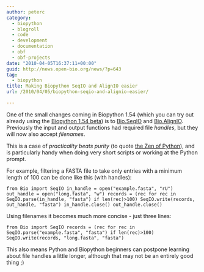```yaml
---
author: peterc
category:
  - biopython
  - blogroll
  - code
  - development
  - documentation
  - obf
  - obf-projects
date: "2010-04-05T16:37:11+00:00"
guid: http://news.open-bio.org/news/?p=643
tag:
  - biopython
title: Making Biopython SeqIO and AlignIO easier
url: /2010/04/05/biopython-seqio-and-alignio-easier/

---
```

One of the small changes coming in Biopython 1.54 (which you can try out already using the [Biopython 1.54 beta](http://news.open-bio.org/news/2010/04/biopython-1-54-beta-released/)) is to [Bio.SeqIO](http://www.biopython.org/wiki/SeqIO) and [Bio.AlignIO](http://www.biopython.org/wiki/AlignIO). Previously the input and output functions had required file _handles_, but they will now also accept _filenames_.

This is a case of _practicality beats purity_ (to quote [the Zen of Python](http://www.python.org/dev/peps/pep-0020/)), and is particularly handy when doing very short scripts or working at the Python prompt.

For example, filtering a FASTA file to take only entries with a minimum length of 100 can be done like this (with handles):

`from Bio import SeqIO
in_handle = open("example.fasta", "rU")
out_handle = open("long.fasta", "w")
records = (rec for rec in SeqIO.parse(in_handle, "fasta") if len(rec)>100)
SeqIO.write(records, out_handle, "fasta")
in_handle.close()
out_handle.close()`

Using filenames it becomes much more concise - just three lines:

`from Bio import SeqIO
records = (rec for rec in SeqIO.parse("example.fasta", "fasta") if len(rec)>100)
SeqIO.write(records, "long.fasta", "fasta")`

This also means Python and Biopython beginners can postpone learning about file handles a little longer, although that may not be an entirely good thing ;)
